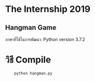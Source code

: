 # The Internship 2019
## Hangman Game

ภาษาที่ใช้ในการพัฒนา: Python version 3.7.2<br>

# วิธี Compile
```
    python hangman.py
```

